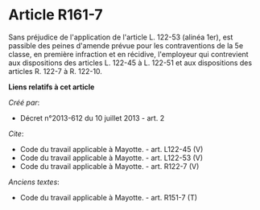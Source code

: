 # Article R161-7

Sans préjudice de l'application de l'article L. 122-53 (alinéa 1er), est passible des peines d'amende prévue pour les
contraventions de la 5e classe, en première infraction et en récidive, l'employeur qui contrevient aux dispositions des
articles L. 122-45 à L. 122-51 et aux dispositions des articles R. 122-7 à R. 122-10.

**Liens relatifs à cet article**

_Créé par_:

  - Décret n°2013-612 du 10 juillet 2013 - art. 2

_Cite_:

  - Code du travail applicable à Mayotte. - art. L122-45 (V)
  - Code du travail applicable à Mayotte. - art. L122-53 (V)
  - Code du travail applicable à Mayotte. - art. R122-7 (V)

_Anciens textes_:

  - Code du travail applicable à Mayotte. - art. R151-7 (T)
